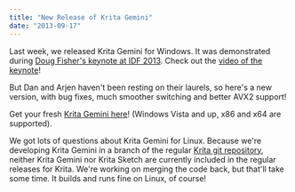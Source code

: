 ```yaml
---
title: "New Release of Krita Gemini"
date: "2013-09-17"
---
```


Last week, we released Krita Gemini for Windows. It was demonstrated during [Doug Fisher's keynote at IDF 2013](http://dot.kde.org/2013/09/11/krita-demonstrated-idf-keynote). Check out the [video of the keynote](http://intelstudios.edgesuite.net/idf/2013/sf/keynote/130911_df/index.html)!

But Dan and Arjen haven't been resting on their laurels, so here's a new version, with bug fixes, much smoother switching and better AVX2 support!

Get your fresh [Krita Gemini here](http://www.kogmbh.com/download.html#kritagemini)! (Windows Vista and up, x86 and x64 are supported).

We got lots of questions about Krita Gemini for Linux. Because we're developing Krita Gemini in a branch of the regular [Krita git repository](https://projects.kde.org/projects/calligra/repository/show?rev=krita-sketchgl-rempt), neither Krita Gemini nor Krita Sketch are currently included in the regular releases for Krita. We're working on merging the code back, but that'll take some time. It builds and runs fine on Linux, of course!
